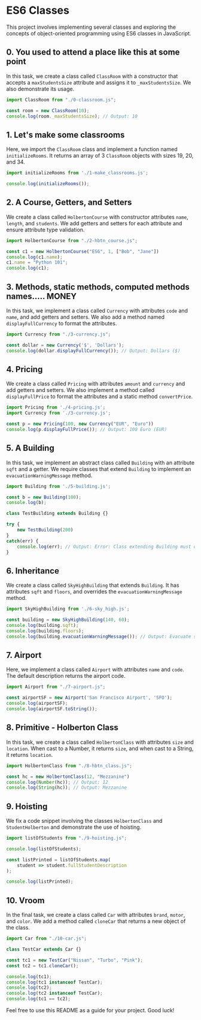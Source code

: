 # ES6 Classes

This project involves implementing several classes and exploring the concepts of object-oriented programming using ES6 classes in JavaScript.

## 0. You used to attend a place like this at some point

In this task, we create a class called `ClassRoom` with a constructor that accepts a `maxStudentsSize` attribute and assigns it to `_maxStudentsSize`. We also demonstrate its usage.

```javascript
import ClassRoom from "./0-classroom.js";

const room = new ClassRoom(10);
console.log(room._maxStudentsSize); // Output: 10
```

## 1. Let's make some classrooms

Here, we import the `ClassRoom` class and implement a function named `initializeRooms`. It returns an array of 3 `ClassRoom` objects with sizes 19, 20, and 34.

```javascript
import initializeRooms from './1-make_classrooms.js';

console.log(initializeRooms());
```

## 2. A Course, Getters, and Setters

We create a class called `HolbertonCourse` with constructor attributes `name`, `length`, and `students`. We add getters and setters for each attribute and ensure attribute type validation.

```javascript
import HolbertonCourse from "./2-hbtn_course.js";

const c1 = new HolbertonCourse("ES6", 1, ["Bob", "Jane"])
console.log(c1.name);
c1.name = "Python 101";
console.log(c1);
```

## 3. Methods, static methods, computed methods names..... MONEY

In this task, we implement a class called `Currency` with attributes `code` and `name`, and add getters and setters. We also add a method named `displayFullCurrency` to format the attributes.

```javascript
import Currency from "./3-currency.js";

const dollar = new Currency('$', 'Dollars');
console.log(dollar.displayFullCurrency()); // Output: Dollars ($)
```

## 4. Pricing

We create a class called `Pricing` with attributes `amount` and `currency` and add getters and setters. We also implement a method called `displayFullPrice` to format the attributes and a static method `convertPrice`.

```javascript
import Pricing from './4-pricing.js';
import Currency from './3-currency.js';

const p = new Pricing(100, new Currency("EUR", "Euro"))
console.log(p.displayFullPrice()); // Output: 100 Euro (EUR)
```

## 5. A Building

In this task, we implement an abstract class called `Building` with an attribute `sqft` and a getter. We require classes that extend `Building` to implement an `evacuationWarningMessage` method.

```javascript
import Building from './5-building.js';

const b = new Building(100);
console.log(b);

class TestBuilding extends Building {}

try {
    new TestBuilding(200)
}
catch(err) {
    console.log(err); // Output: Error: Class extending Building must override evacuationWarningMessage
}
```

## 6. Inheritance

We create a class called `SkyHighBuilding` that extends `Building`. It has attributes `sqft` and `floors`, and overrides the `evacuationWarningMessage` method.

```javascript
import SkyHighBuilding from './6-sky_high.js';

const building = new SkyHighBuilding(140, 60);
console.log(building.sqft);
console.log(building.floors);
console.log(building.evacuationWarningMessage()); // Output: Evacuate slowly the 60 floors
```

## 7. Airport

Here, we implement a class called `Airport` with attributes `name` and `code`. The default description returns the airport code.

```javascript
import Airport from "./7-airport.js";

const airportSF = new Airport('San Francisco Airport', 'SFO');
console.log(airportSF);
console.log(airportSF.toString());
```

## 8. Primitive - Holberton Class

In this task, we create a class called `HolbertonClass` with attributes `size` and `location`. When cast to a Number, it returns `size`, and when cast to a String, it returns `location`.

```javascript
import HolbertonClass from "./8-hbtn_class.js";

const hc = new HolbertonClass(12, "Mezzanine")
console.log(Number(hc)); // Output: 12
console.log(String(hc)); // Output: Mezzanine
```

## 9. Hoisting

We fix a code snippet involving the classes `HolbertonClass` and `StudentHolberton` and demonstrate the use of hoisting.

```javascript
import listOfStudents from "./9-hoisting.js";

console.log(listOfStudents);

const listPrinted = listOfStudents.map(
    student => student.fullStudentDescription
);

console.log(listPrinted);
```

## 10. Vroom

In the final task, we create a class called `Car` with attributes `brand`, `motor`, and `color`. We add a method called `cloneCar` that returns a new object of the class.

```javascript
import Car from "./10-car.js";

class TestCar extends Car {}

const tc1 = new TestCar("Nissan", "Turbo", "Pink");
const tc2 = tc1.cloneCar();

console.log(tc1);
console.log(tc1 instanceof TestCar);
console.log(tc2);
console.log(tc2 instanceof TestCar);
console.log(tc1 == tc2);
```

Feel free to use this README as a guide for your project. Good luck!
